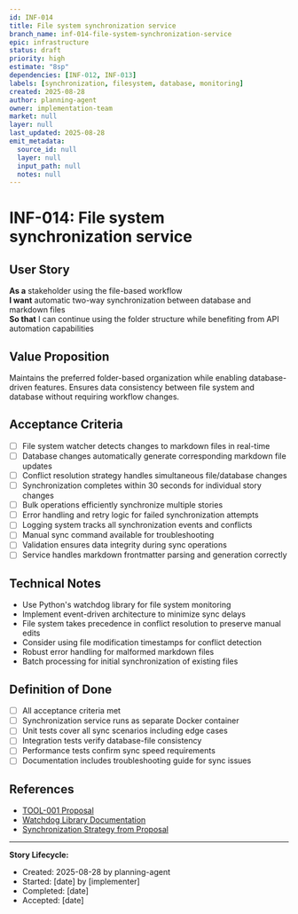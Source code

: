 ```yaml
---
id: INF-014
title: File system synchronization service
branch_name: inf-014-file-system-synchronization-service
epic: infrastructure
status: draft
priority: high
estimate: "8sp"
dependencies: [INF-012, INF-013]
labels: [synchronization, filesystem, database, monitoring]
created: 2025-08-28
author: planning-agent
owner: implementation-team
market: null
layer: null
last_updated: 2025-08-28
emit_metadata:
  source_id: null
  layer: null
  input_path: null
  notes: null
---
```


# INF-014: File system synchronization service

## User Story
**As a** stakeholder using the file-based workflow  
**I want** automatic two-way synchronization between database and markdown files  
**So that** I can continue using the folder structure while benefiting from API automation capabilities

## Value Proposition
Maintains the preferred folder-based organization while enabling database-driven features. Ensures data consistency between file system and database without requiring workflow changes.

## Acceptance Criteria
- [ ] File system watcher detects changes to markdown files in real-time
- [ ] Database changes automatically generate corresponding markdown file updates
- [ ] Conflict resolution strategy handles simultaneous file/database changes
- [ ] Synchronization completes within 30 seconds for individual story changes
- [ ] Bulk operations efficiently synchronize multiple stories
- [ ] Error handling and retry logic for failed synchronization attempts
- [ ] Logging system tracks all synchronization events and conflicts
- [ ] Manual sync command available for troubleshooting
- [ ] Validation ensures data integrity during sync operations
- [ ] Service handles markdown frontmatter parsing and generation correctly

## Technical Notes
- Use Python's watchdog library for file system monitoring
- Implement event-driven architecture to minimize sync delays
- File system takes precedence in conflict resolution to preserve manual edits
- Consider using file modification timestamps for conflict detection
- Robust error handling for malformed markdown files
- Batch processing for initial synchronization of existing files

## Definition of Done
- [ ] All acceptance criteria met
- [ ] Synchronization service runs as separate Docker container
- [ ] Unit tests cover all sync scenarios including edge cases
- [ ] Integration tests verify database-file consistency
- [ ] Performance tests confirm sync speed requirements
- [ ] Documentation includes troubleshooting guide for sync issues

## References
- [TOOL-001 Proposal](../../proposals/TOOL-001-dockerized-story-workflow-api.md)
- [Watchdog Library Documentation](https://pythonhosted.org/watchdog/)
- [Synchronization Strategy from Proposal](../../proposals/TOOL-001-dockerized-story-workflow-api.md#synchronization-strategy)

---
**Story Lifecycle:**
- Created: 2025-08-28 by planning-agent
- Started: [date] by [implementer]  
- Completed: [date]
- Accepted: [date]